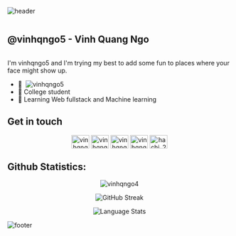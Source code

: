 ![header](https://capsule-render.vercel.app/api?type=wave&&&&color=0:F27BBE,100:8B98F2&height=200&fontColor=ffffff&animation=scaleIn&fontAlignY=30&section=header&text=Luftmensch😪💤&fontSize=50)

<div  style="display: flex; align-items: center;">
  <h2 style="display: inline-block"> @vinhqngo5 - Vinh Quang Ngo</h2> 
  
</div>

<p>I'm vinhqngo5 and I'm trying my best to add some fun to places where your face might show up.</p>

<ul>
  <li>🥳 <img style="margin-left: 4px"src="https://komarev.com/ghpvc/?username=vinhqngo5&color=red" alt="vinhqngo5" /></li>
  <li>🚀 College student</li>
  <li>🌱 Learning Web fullstack and Machine learning</li>
</ul>

<h2> Get in touch </h2>

<p align="center">
<a href="https://fb.com/vinhqngo5" target="blank"><img align="center" src="https://raw.githubusercontent.com/rahuldkjain/github-profile-readme-generator/master/src/images/icons/Social/facebook.svg" alt="vinhqngo5" height="30" width="40" /></a>
<a href="https://linkedin.com/in/vinhqngo5" target="blank"><img align="center" src="https://raw.githubusercontent.com/rahuldkjain/github-profile-readme-generator/master/src/images/icons/Social/linked-in-alt.svg" alt="vinhqngo5" height="30" width="40" /></a>
<a href="https://twitter.com/vinhqngo5" target="blank"><img align="center" src="https://raw.githubusercontent.com/rahuldkjain/github-profile-readme-generator/master/src/images/icons/Social/twitter.svg" alt="vinhqngo5" height="30" width="40" /></a>
<a href="https://dev.to/vinhqngo5" target="blank"><img align="center" src="https://cdn.jsdelivr.net/npm/simple-icons@3.0.1/icons/dev-dot-to.svg" alt="vinhqngo5" height="30" width="40" /></a>
<a href="https://codeforces.com/profile/hachi_21" target="blank"><img align="center" src="https://cdn.jsdelivr.net/npm/simple-icons@3.0.1/icons/codeforces.svg" alt="hachi_21" height="30" width="40" /></a>
</p>

<h2 >Github Statistics:</h3>
<p align="center"> <img src="https://github-readme-stats.vercel.app/api?username=vinhqngo5&hide=issues,contribs&count_private=true&show_icons=true&theme=omni" alt="vinhqngo4" /> </p>
<p align="center"> <img src="https://github-readme-streak-stats.herokuapp.com?user=vinhqngo5&theme=omni" alt="GitHub Streak" /> </p>
<p align="center"> <img src="https://github-readme-stats.vercel.app/api/top-langs/?username=vinhqngo5&layout=compact&theme=omni&langs_count=10&card_width=445" alt="Language Stats" /> </p>

![footer](https://capsule-render.vercel.app/api?type=wave&&&&color=0:F27BBE,100:8B98F2&height=120&section=footer)
